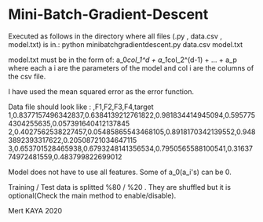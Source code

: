 # Mini-Batch-Gradient-Descent

Executed as follows in the directory where all files (.py , data.csv , model.txt) is in.:
python minibatchgradientdescent.py data.csv model.txt


model.txt must be in the form of:
a_0*col_1^d + a_1*col_2^(d-1) + ... + a_p
where each a i are the parameters of the model and col i are the columns of the csv file.

I have used the mean squared error as the error function.

Data file should look like :
,F1,F2,F3,F4,target
1,0.8377157496342837,0.6384139212761822,0.981834414945094,0.5957754304255635,0.057391640412137845
2,0.4027562538227457,0.05485865543468105,0.8918170342139552,0.9483892393317622,0.20508721034647115
3,0.653701528465938,0.6793248141356534,0.7950565588100541,0.3163774972481559,0.483799822699012

Model does not have to use all features.
Some of a_0(a_i's) can be 0.

Training / Test data is splitted %80 / %20 .
They are shuffled but it is optional(Check the main method to enable/disable).

Mert KAYA 2020
